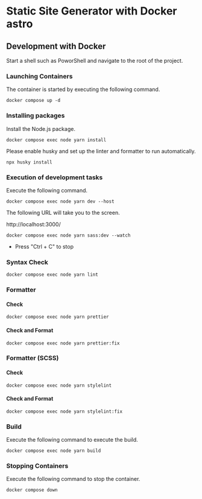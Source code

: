 # Static Site Generator with Docker astro

## Development with Docker

Start a shell such as PoworShell and navigate to the root of the project.

### Launching Containers

The container is started by executing the following command.

```shell
docker compose up -d
```

### Installing packages

Install the Node.js package.

```shell
docker compose exec node yarn install
```

Please enable husky and set up the linter and formatter to run automatically.

```shell
npx husky install
```

### Execution of development tasks

Execute the following command.

```shell
docker compose exec node yarn dev --host
```

The following URL will take you to the screen.

http://localhost:3000/

```shell
docker compose exec node yarn sass:dev --watch
```

- Press "Ctrl + C" to stop

### Syntax Check

```shell
docker compose exec node yarn lint
```

### Formatter

#### Check

```shell
docker compose exec node yarn prettier
```

#### Check and Format

```shell
docker compose exec node yarn prettier:fix
```

### Formatter (SCSS)

#### Check

```shell
docker compose exec node yarn stylelint
```

#### Check and Format

```shell
docker compose exec node yarn stylelint:fix
```

### Build

Execute the following command to execute the build.

```shell
docker compose exec node yarn build
```

### Stopping Containers

Execute the following command to stop the container.

```shell
docker compose down
```
